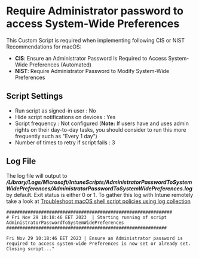 # Require Administrator password to access System-Wide Preferences
This Custom Script is required when implementing following CIS or NIST Recommendations for macOS: 
- **CIS**: Ensure an Administrator Password Is Required to Access System-Wide Preferences (Automated)
- **NIST**: Require Administrator Password to Modify System-Wide Preferences

## Script Settings

- Run script as signed-in user : No
- Hide script notifications on devices : Yes
- Script frequency : Not configured (**Note:** If users have and uses admin rights on their day-to-day tasks, you should consider to run this more frequently such as "Every 1 day")
- Number of times to retry if script fails : 3

## Log File

The log file will output to ***/Library/Logs/Microsoft/IntuneScripts/AdministratorPasswordToSystemWidePreferences/AdministratorPasswordToSystemWidePreferences.log*** by default. Exit status is either 0 or 1. To gather this log with Intune remotely take a look at  [Troubleshoot macOS shell script policies using log collection](https://docs.microsoft.com/en-us/mem/intune/apps/macos-shell-scripts#troubleshoot-macos-shell-script-policies-using-log-collection)

```
##############################################################
# Fri Nov 29 10:18:46 EET 2023  | Starting running of script AdministratorPasswordToSystemWidePreferences
############################################################

Fri Nov 29 10:18:46 EET 2023 | Ensure an Administrator password is required to access system-wide Preferences is now set or already set. Closing script..."
```
